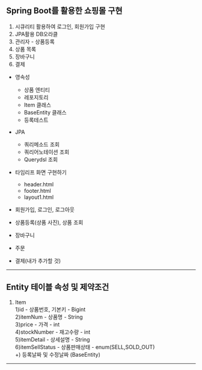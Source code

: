 ## Spring Boot를 활용한 쇼핑몰 구현
1. 시큐리티 활용하여 로그인, 회원가입 구현
2. JPA활용 DB오라클 
3. 관리자 - 상품등록
4. 상품 목록
5. 장바구니
6. 결제

* 영속성
    - 상품 엔티티
    - 레포지토리
    - Item 클래스
    - BaseEntity 클래스
    - 등록테스트
* JPA
    - 쿼리메소드 조회
    - 쿼리어노테이션 조회
    - Querydsl 조회

* 타임리프 화면 구현하기
    - header.html
    - footer.html
    - layout1.html

* 회원가입, 로그인, 로그아웃
* 상품등록(상품 사진), 상품 조회
* 장바구니 
* 주문
* 결제(내가 추가할 것)
---
## Entity 테이블 속성 및 제약조건
  1. Item  
     1)id - 상품번호, 기본키 - Bigint  
     2)itemNum - 상품명 - String   
     3)price - 가격 - int  
     4)stockNumber - 재고수량 - int     
     5)itemDetail - 상세설명 - String  
     6)itemSellStatus - 상품판매상태 - enum(SELL,SOLD_OUT)  
     +) 등록날짜 및 수정날짜 (BaseEntity)

---












